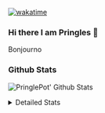 [![wakatime](https://wakatime.com/badge/user/abd317df-612e-44b4-8787-15db7b574b2f.svg)](https://wakatime.com/@abd317df-612e-44b4-8787-15db7b574b2f)
### Hi there I am Pringles 👋

Bonjourno

### Github Stats
![PringlePot' Github Stats](https://github-readme-stats.vercel.app/api?username=PringlePot&show_icons=true&theme=dark&count_private=true)

<details>
  <summary>Detailed Stats</summary>
    
<!--START_SECTION:waka-->
![Code Time](http://img.shields.io/badge/Code%20Time-467%20hrs%2049%20mins-blue)

![Profile Views](http://img.shields.io/badge/Profile%20Views-11-blue)

![Lines of code](https://img.shields.io/badge/From%20Hello%20World%20I%27ve%20Written-110%20Thousand%20lines%20of%20code-blue)

**🐱 My GitHub Data** 

> 🏆 303 Contributions in the Year 2022
 > 
> 📦 91.1 kB Used in GitHub's Storage 
 > 
> 🚫 Not Opted to Hire
 > 
> 📜 10 Public Repositories 
 > 
> 🔑 12 Private Repositories  
 > 
**I'm an Early 🐤** 

```text
🌞 Morning    149 commits    ████░░░░░░░░░░░░░░░░░░░░░   16.86% 
🌆 Daytime    357 commits    ██████████░░░░░░░░░░░░░░░   40.38% 
🌃 Evening    378 commits    ██████████░░░░░░░░░░░░░░░   42.76% 
🌙 Night      0 commits      ░░░░░░░░░░░░░░░░░░░░░░░░░   0.0%

```
📅 **I'm Most Productive on Sunday** 

```text
Monday       177 commits    █████░░░░░░░░░░░░░░░░░░░░   20.02% 
Tuesday      74 commits     ██░░░░░░░░░░░░░░░░░░░░░░░   8.37% 
Wednesday    88 commits     ██░░░░░░░░░░░░░░░░░░░░░░░   9.95% 
Thursday     129 commits    ███░░░░░░░░░░░░░░░░░░░░░░   14.59% 
Friday       78 commits     ██░░░░░░░░░░░░░░░░░░░░░░░   8.82% 
Saturday     150 commits    ████░░░░░░░░░░░░░░░░░░░░░   16.97% 
Sunday       188 commits    █████░░░░░░░░░░░░░░░░░░░░   21.27%

```


📊 **This Week I Spent My Time On** 

```text
⌚︎ Time Zone: Europe/Amsterdam

💬 Programming Languages: 
Go                       1 hr 42 mins        ████████████░░░░░░░░░░░░░   50.91% 
TypeScript               1 hr 8 mins         ████████░░░░░░░░░░░░░░░░░   33.91% 
JSON                     14 mins             █░░░░░░░░░░░░░░░░░░░░░░░░   7.05% 
Text                     13 mins             █░░░░░░░░░░░░░░░░░░░░░░░░   6.55% 
Bash                     1 min               ░░░░░░░░░░░░░░░░░░░░░░░░░   0.97%

🔥 Editors: 
GoLand                   1 hr 43 mins        ████████████░░░░░░░░░░░░░   51.12% 
WebStorm                 1 hr 38 mins        ████████████░░░░░░░░░░░░░   48.88%

🐱‍💻 Projects: 
Backend                  2 hrs 38 mins       ███████████████████░░░░░░   78.69% 
Frontend                 43 mins             █████░░░░░░░░░░░░░░░░░░░░   21.31%

💻 Operating System: 
Windows                  3 hrs 21 mins       █████████████████████████   100.0%

```

**I Mostly Code in Java** 

```text
Java                     7 repos             ██████████░░░░░░░░░░░░░░░   41.18% 
JavaScript               2 repos             ███░░░░░░░░░░░░░░░░░░░░░░   11.76% 
TypeScript               2 repos             ███░░░░░░░░░░░░░░░░░░░░░░   11.76% 
HTML                     2 repos             ███░░░░░░░░░░░░░░░░░░░░░░   11.76% 
Python                   1 repo              █░░░░░░░░░░░░░░░░░░░░░░░░   5.88%

```


**Timeline**

![Chart not found](https://raw.githubusercontent.com/PringlePot/PringlePot/main/charts/bar_graph.png) 


 Last Updated on 11/04/2022 00:46:57 UTC
<!--END_SECTION:waka-->

</details>
